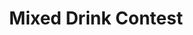 ---
templateKey: cook-off
title: Mixed Drink Contest
image: /img/contest-logos/drink.jpg
prevYears:
  - year: 2019
    winners:
      firstPlace:
        winnersName: Bobby Stewart
        winnersPicture: /img/winners/2019-drink-1st.jpg
      secondPlace:
        winnersName: Katherine Havanna
        winnersPicture: /img/winners/2019-drink-2nd.jpg
      thirdPlace:
        winnersName: The Deplorables
        winnersPicture: /img/winners/2019-drink-3rd.jpg
  - year: 2018
    winners:
      firstPlace:
        winnersName: The Deplorables
        winnersPicture: /img/winners/2018-drink-1st.jpg
      secondPlace:
        winnersName: The Deplorables
        winnersPicture: /img/winners/2018-drink-2nd.jpg
      thirdPlace:
        winnersName: Cooking With Credit
        winnersPicture: /img/winners/2018-drink-3rd.jpg
  - year: 2017
    winners:
      firstPlace:
        winnersPicture: /img/winners/2017-drink-1st.jpg
      secondPlace:
        winnersPicture: /img/2017-drink-2nd-3rd.jpg
      thirdPlace:
        winnersPicture: /img/2017-drink-2nd-3rd.jpg
---